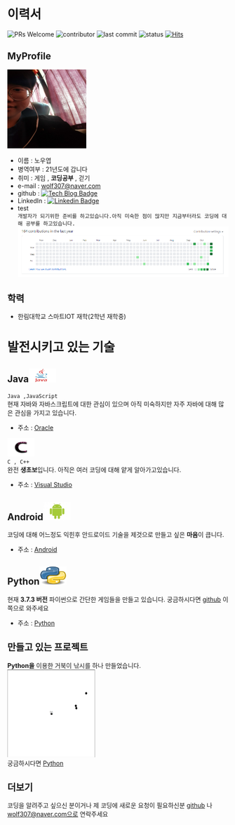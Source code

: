 # 이력서
![PRs Welcome](https://img.shields.io/badge/PRs-welcome-brightgreen.svg?style=flat-square)
![contributor](https://img.shields.io/github/contributors/NoOuYeap/MyProfile?style=square)
![last commit](https://img.shields.io/github/last-commit/NoOuYeap/MyProfile)
![status](https://img.shields.io/badge/status-student%20-brightgreen.svg)
[![Hits](https://hits.seeyoufarm.com/api/count/incr/badge.svg?url=https%3A%2F%2Fgithub.com%2FNoOuYeap%2FMyProfile%2Fblob%2Fmain%2FREADME.md&count_bg=%2379C83D&title_bg=%23555555&icon=&icon_color=%23E7E7E7&title=hits&edge_flat=false)](https://hits.seeyoufarm.com)

## MyProfile
<img src = "https://github.com/NoOuYeap/MyProfile/blob/main/image/KakaoTalk_20201024_184605644.jpg" width = 180 height = 180 ></img>      
- 이름 : 노우엽
- 병역여부 : 21년도에 갑니다    
- 취미 : 게임 , **코딩공부** , 걷기
- e-mail : wolf307@naver.com
- github : [![Tech Blog Badge](http://img.shields.io/badge/-Tech%20blog-black?style=flat-square&logo=github&link=https://github.com/NoOuYeap)](https://github.com/NoOuYeap)
- LinkedIn : [![Linkedin Badge](https://img.shields.io/badge/-LinkedIn-blue?style=flat-square&logo=Linkedin&logoColor=white&link=https://www.linkedin.com/in/%EC%9A%B0%EC%97%BD-%EB%85%B8-5936241ba/)](https://www.linkedin.com/in/%EC%9A%B0%EC%97%BD-%EB%85%B8-5936241ba/)
- test    
`개발자가 되기위한 준비를 하고있습니다.아직 미숙한 점이 많지만 지금부터라도 코딩에 대해 공부를 하고있습니다. `
![깃허브](https://github.com/NoOuYeap/MyProfile/blob/main/image/contri.PNG)

## 학력    
- 한림대학교 스마트IOT 재학(2학년 재학중)    

# 발전시키고 있는 기술        
## Java<img src = "https://github.com/NoOuYeap/MyProfile/blob/main/image/java.jpg" width = 62 height = 32></img>   
 `Java ,JavaScript `    
 현재 자바와 자바스크립트에 대한 관심이 있으며 아직 미숙하지만 자주 자바에 대해 많은 관심을 가지고 있습니다.    
- 주소 : [Oracle](https://www.oracle.com/java/technologies/)    

<img src = "https://github.com/NoOuYeap/MyProfile/blob/main/image/c.jpg" width = 62 height = 42></img>    
`C , C++`    
완전 **생초보**입니다. 아직은 여러 코딩에 대해 얕게 알아가고있습니다.    
- 주소 : [Visual Studio](https://visualstudio.microsoft.com/ko/)

## Android<img src = "https://github.com/NoOuYeap/MyProfile/blob/main/image/Android.jpg" width = 62 height = 42></img>        
코딩에 대해 어느정도 익힌후 안드로이드 기술을 제것으로 만들고 싶은 **마음**이 큽니다.       
- 주소 : [Android](https://developer.android.com/)

## Python<img src = "https://github.com/NoOuYeap/MyProfile/blob/main/image/Python.jpg" width = 62 height = 42></img>    
현재 **3.7.3 버전** 파이썬으로 간단한 게임들을 만들고 있습니다. 궁금하시다면 [github](https://github.com/NoOuYeap/Python) 이쪽으로 와주세요
- 주소 : [Python](https://www.python.org/)    

## 만들고 있는 프로젝트     
**Python을** 이용한 거북이 낚시를 하나 만들었습니다.    
<img src = "https://github.com/NoOuYeap/MyProfile/blob/main/image/tutle%20fishing.PNG" width = 200 height = 200></img>        
궁금하시다면 [Python](https://github.com/NoOuYeap/Python)

## 더보기
코딩을 알려주고 싶으신 분이거나 제 코딩에 새로운 요청이 필요하신분 [github](https://github.com/NoOuYeap) 나 wolf307@naver.com으로 연락주세요


